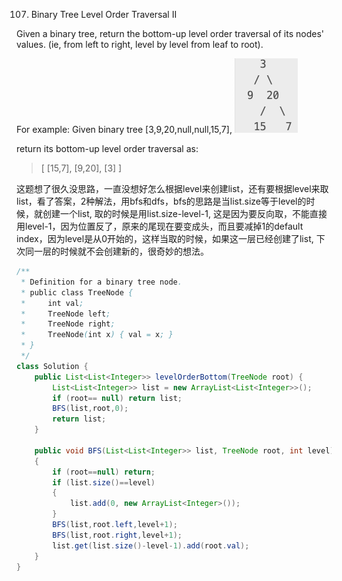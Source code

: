 107. Binary Tree Level Order Traversal II<br>

Given a binary tree, return the bottom-up level order traversal of its nodes' values. (ie, from left to right, level by level from leaf to root).

For example:
Given binary tree [3,9,20,null,null,15,7],
![](/image/107.1.png)

return its bottom-up level order traversal as:
>[
  [15,7],
  [9,20],
  [3]
>]

这题想了很久没思路，一直没想好怎么根据level来创建list，还有要根据level来取list，看了答案，2种解法，用bfs和dfs，bfs的思路是当list.size等于level的时候，就创建一个list<Integer>, 取的时候是用list.size-level-1, 这是因为要反向取，不能直接用level-1，因为位置反了，原来的尾现在要变成头，而且要减掉1的default index，因为level是从0开始的，这样当取的时候，如果这一层已经创建了list, 下次同一层的时候就不会创建新的，很奇妙的想法。

```java
/**
 * Definition for a binary tree node.
 * public class TreeNode {
 *     int val;
 *     TreeNode left;
 *     TreeNode right;
 *     TreeNode(int x) { val = x; }
 * }
 */
class Solution {
    public List<List<Integer>> levelOrderBottom(TreeNode root) {          
        List<List<Integer>> list = new ArrayList<List<Integer>>();
        if (root== null) return list;                
        BFS(list,root,0);
        return list;
    }
    
    public void BFS(List<List<Integer>> list, TreeNode root, int level)
    {
        if (root==null) return;
        if (list.size()==level)
        {
            list.add(0, new ArrayList<Integer>());            
        }
        BFS(list,root.left,level+1);
        BFS(list,root.right,level+1);
        list.get(list.size()-level-1).add(root.val);        
    }    
}
```
